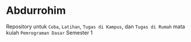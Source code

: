 # Abdurrohim
Repository untuk `Coba`, `Latihan`, `Tugas di Kampus`, dan `Tugas di Rumah` mata kuiah `Pemrograman Dasar` Semester 1